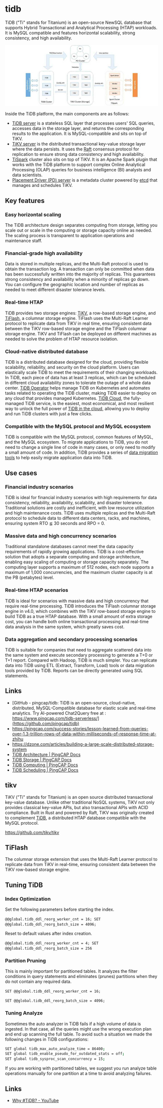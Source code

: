 # tidb

TiDB ("Ti" stands for Titanium) is an open-source NewSQL database that supports Hybrid Transactional and Analytical Processing (HTAP) workloads. It is MySQL compatible and features horizontal scalability, strong consistency, and high availability.

![image](../media/Databases-Others-image1.jpg)

Inside the TiDB platform, the main components are as follows:

- [TiDB server](https://github.com/pingcap/tidb) is a stateless SQL layer that processes users' SQL queries, accesses data in the storage layer, and returns the corresponding results to the application. It is MySQL-compatible and sits on top of TiKV.
- [TiKV server](https://github.com/pingcap/tikv) is the distributed transactional key-value storage layer where the data persists. It uses the [Raft](https://raft.github.io/) consensus protocol for replication to ensure strong data consistency and high availability.
- [TiSpark](https://github.com/pingcap/tispark) cluster also sits on top of TiKV. It is an Apache Spark plugin that works with the TiDB platform to support complex Online Analytical Processing (OLAP) queries for business intelligence (BI) analysts and data scientists.
- [Placement Driver (PD) server](https://github.com/pingcap/pd) is a metadata cluster powered by [etcd](https://github.com/etcd-io/etcd) that manages and schedules TiKV.

## Key features

### Easy horizontal scaling

The TiDB architecture design separates computing from storage, letting you scale out or scale in the computing or storage capacity online as needed. The scaling process is transparent to application operations and maintenance staff.

### Financial-grade high availability

Data is stored in multiple replicas, and the Multi-Raft protocol is used to obtain the transaction log. A transaction can only be committed when data has been successfully written into the majority of replicas. This guarantees strong consistency and availability when a minority of replicas go down. You can configure the geographic location and number of replicas as needed to meet different disaster tolerance levels.

### Real-time HTAP

TiDB provides two storage engines: [TiKV](https://docs.pingcap.com/tidb/stable/tikv-overview), a row-based storage engine, and [TiFlash](https://docs.pingcap.com/tidb/stable/tiflash-overview), a columnar storage engine. TiFlash uses the Multi-Raft Learner protocol to replicate data from TiKV in real time, ensuring consistent data between the TiKV row-based storage engine and the TiFlash columnar storage engine. TiKV and TiFlash can be deployed on different machines as needed to solve the problem of HTAP resource isolation.

### Cloud-native distributed database

TiDB is a distributed database designed for the cloud, providing flexible scalability, reliability, and security on the cloud platform. Users can elastically scale TiDB to meet the requirements of their changing workloads. In TiDB, each piece of data has at least 3 replicas, which can be scheduled in different cloud availability zones to tolerate the outage of a whole data center. [TiDB Operator](https://docs.pingcap.com/tidb-in-kubernetes/stable/tidb-operator-overview) helps manage TiDB on Kubernetes and automates tasks related to operating the TiDB cluster, making TiDB easier to deploy on any cloud that provides managed Kubernetes. [TiDB Cloud](https://pingcap.com/tidb-cloud/), the fully-managed TiDB service, is the easiest, most economical, and most resilient way to unlock the full power of [TiDB in the cloud](https://docs.pingcap.com/tidbcloud/), allowing you to deploy and run TiDB clusters with just a few clicks.

### Compatible with the MySQL protocol and MySQL ecosystem

TiDB is compatible with the MySQL protocol, common features of MySQL, and the MySQL ecosystem. To migrate applications to TiDB, you do not need to change a single line of code in many cases, or only need to modify a small amount of code. In addition, TiDB provides a series of [data migration tools](https://docs.pingcap.com/tidb/stable/ecosystem-tool-user-guide) to help easily migrate application data into TiDB.

## Use cases

### Financial industry scenarios

TiDB is ideal for financial industry scenarios with high requirements for data consistency, reliability, availability, scalability, and disaster tolerance. Traditional solutions are costly and inefficient, with low resource utilization and high maintenance costs. TiDB uses multiple replicas and the Multi-Raft protocol to schedule data to different data centers, racks, and machines, ensuring system RTO ≦ 30 seconds and RPO = 0.

### Massive data and high concurrency scenarios

Traditional standalone databases cannot meet the data capacity requirements of rapidly growing applications. TiDB is a cost-effective solution that adopts a separate computing and storage architecture, enabling easy scaling of computing or storage capacity separately. The computing layer supports a maximum of 512 nodes, each node supports a maximum of 1,000 concurrencies, and the maximum cluster capacity is at the PB (petabytes) level.

### Real-time HTAP scenarios

TiDB is ideal for scenarios with massive data and high concurrency that require real-time processing. TiDB introduces the TiFlash columnar storage engine in v4.0, which combines with the TiKV row-based storage engine to build TiDB as a true HTAP database. With a small amount of extra storage cost, you can handle both online transactional processing and real-time data analysis in the same system, which greatly saves cost.

### Data aggregation and secondary processing scenarios

TiDB is suitable for companies that need to aggregate scattered data into the same system and execute secondary processing to generate a T+0 or T+1 report. Compared with Hadoop, TiDB is much simpler. You can replicate data into TiDB using ETL (Extract, Transform, Load) tools or data migration tools provided by TiDB. Reports can be directly generated using SQL statements.

## Links

- [GitHub - pingcap/tidb: TiDB is an open-source, cloud-native, distributed, MySQL-Compatible database for elastic scale and real-time analytics. Try AI-powered Chat2Query free at : https://www.pingcap.com/tidb-serverless/](https://github.com/pingcap/tidb)
- https://pingcap.com/success-stories/lesson-learned-from-queries-over-1.3-trillion-rows-of-data-within-milliseconds-of-response-time-at-zhihu
- https://dzone.com/articles/building-a-large-scale-distributed-storage-system
- [TiDB Architecture | PingCAP Docs](https://docs.pingcap.com/tidb/stable/tidb-architecture)
- [TiDB Storage | PingCAP Docs](https://docs.pingcap.com/tidb/stable/tidb-storage)
- [TiDB Computing | PingCAP Docs](https://docs.pingcap.com/tidb/stable/tidb-computing)
- [TiDB Scheduling | PingCAP Docs](https://docs.pingcap.com/tidb/stable/tidb-scheduling)

## tikv

TiKV ("Ti" stands for Titanium) is an open source distributed transactional key-value database. Unlike other traditional NoSQL systems, TiKV not only provides classical key-value APIs, but also transactional APIs with ACID compliance. Built in Rust and powered by Raft, TiKV was originally created to complement [TiDB](https://github.com/pingcap/tidb), a distributed HTAP database compatible with the MySQL protocol.

https://github.com/tikv/tikv

## TiFlash

The columnar storage extension that uses the Multi-Raft Learner protocol to replicate data from TiKV in real-time, ensuring consistent data between the TiKV row-based storage engine.

## Tuning TiDB

### Index Optimization

Set the following parameters before starting the index.

`@@global.tidb_ddl_reorg_worker_cnt = 16; SET @@global.tidb_ddl_reorg_batch_size = 4096;`

Reset to default values after index creation.

`@@global.tidb_ddl_reorg_worker_cnt = 4; SET @@global.tidb_ddl_reorg_batch_size = 256`

### Partition Pruning

This is mainly important for partitioned tables. It analyzes the filter conditions in query statements and eliminates (prunes) partitions when they do not contain any required data.

`SET @@global.tidb_ddl_reorg_worker_cnt = 16;`

`SET @@global.tidb_ddl_reorg_batch_size = 4096;`

### Tuning Analyze

Sometimes the auto analyzer in TiDB fails if a high volume of data is ingested. In that case, all the queries might use the wrong execution plan and end up scanning the full table. To avoid such a situation we made the following changes in TiDB configurations:

```bash
SET global tidb_max_auto_analyze_time = 86400;
SET global tidb_enable_pseudo_for_outdated_stats = off;
SET global tidb_sysproc_scan_concurrency = 15;
```

If you are working with partitioned tables, we suggest you run analyze table operations manually for one partition at a time to avoid analyzing failures.

## Links

- [Why #TiDB? - YouTube](https://www.youtube.com/watch?v=aWBNNPm21zg&ab_channel=PingCAP)
